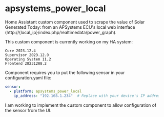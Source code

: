 # apsystems_power_local
Home Assistant custom component used to scrape the value of Solar Generated Today: from an APSystems ECU's local web interface (http://{local_ip}/index.php/realtimedata/power_graph).

This custom component is currently working on my HA system:
```
Core 2023.12.4
Supervisor 2023.12.0
Operating System 11.2
Frontend 20231208.2
```
Component requires you to put the following sensor in your configuration.yaml file:

```yaml
sensor:
  - platform: apsystems_power_local
    ip_address: "192.168.1.234"  # Replace with your device's IP address
```

I am working to implement the custom component to allow configuration of the sensor from the UI.
